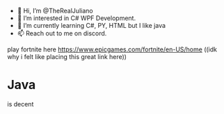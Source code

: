 - 👋 Hi, I’m @TheRealJuliano
- 👀 I’m interested in C# WPF Development.
- 🌱 I’m currently learning C#, PY, HTML but I like java
- 📫 Reach out to me on discord.

play fortnite here https://www.epicgames.com/fortnite/en-US/home  ((idk why i felt like placing this great link here))


<!DOCTYPE html>
<html>
<body>

<h1>Java</h1>
<p>is decent</p>

<p id="demo"></p>

<script>
document.getElementById("demo").innerHTML = 5 + 6;
</script>

</body>
</html>
